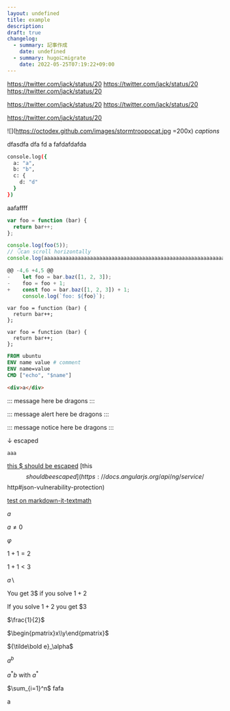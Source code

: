 ```yaml
---
layout: undefined
title: example
description: 
draft: true
changelog:
  - summary: 記事作成
    date: undefined
  - summary: hugoにmigrate
    date: 2022-05-25T07:19:22+09:00
---
```


https://twitter.com/jack/status/20
https://twitter.com/jack/status/20
https://twitter.com/jack/status/20

https://twitter.com/jack/status/20
https://twitter.com/jack/status/20

https://twitter.com/jack/status/20

![](https://octodex.github.com/images/stormtroopocat.jpg =200x)
_captions_

dfasdfa
dfa
fd
a
fafdafdafda

```bash
console.log({
  a: "a",
  b: "b",
  c: {
    d: "d"
  }
})
```

aafaffff

```js:fooBar.js
var foo = function (bar) {
  return bar++;
};

console.log(foo(5));
// 👇can scroll horizontally
console.log(aaaaaaaaaaaaaaaaaaaaaaaaaaaaaaaaaaaaaaaaaaaaaaaaaaaaaaaaaaaaaaaaaaaaaaaaaaaaaaaaaaaaaaaaaaaaaaaaaaaaaaaaaaaaaaaaaaaaaaaaaaaaaaaaaaaaaaaaaaaaaaaaaaaaaaaaaaaaaaaaaaaaaaaaaaaaaaaaaaaaaaaaaaaaa);
```

```js diff :foideaoBar.js
@@ -4,6 +4,5 @@
-    let foo = bar.baz([1, 2, 3]);
-    foo = foo + 1;
+    const foo = bar.baz([1, 2, 3]) + 1;
     console.log(`foo: ${foo}`);
```

```js:example
var foo = function (bar) {
  return bar++;
};
```

```html:<should escape>
var foo = function (bar) {
  return bar++;
};
```

```Dockerfile
FROM ubuntu
ENV name value # comment
ENV name=value
CMD ["echo", "$name"]
```

```html
<div>a</div>
```

::: message
here be dragons
:::

::: message alert
here be dragons
:::

::: message notice
here be dragons
:::

↓ escaped

```"><img/onerror="alert(location)"src=.>
aaa
```

[this $ should be escaped](https://docs.angularjs.org/api/ng/service/$http#json-vulnerability-protection)
[this $$ should be escaped](https://docs.angularjs.org/api/ng/service/$$http#json-vulnerability-protection)

[test on markdown-it-textmath](https://goessner.github.io/markdown-it-texmath/index.html)

$a$

$a\ne0$

$\varphi$

$1+1=2$

$1+1<3$

$a \backslash$

You get 3$ if you solve $1+2$

If you solve $1+2$ you get $3

$\frac{1}{2}$

$\begin{pmatrix}x\\y\end{pmatrix}$

${\tilde\bold e}_\alpha$

$a^{b}$

$a^*b$ with $a^*$

$\sum_{i=1}^n$
fafa

a
